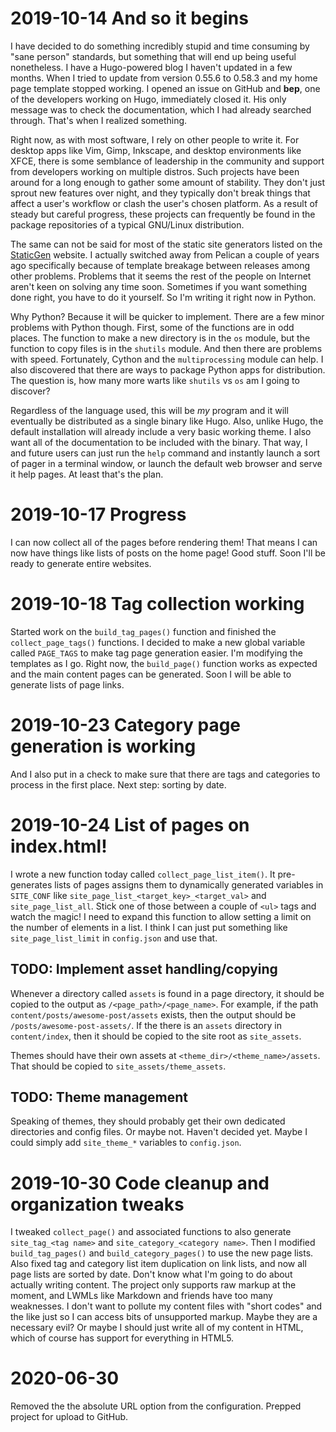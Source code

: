 # 2019-10-14 And so it begins

I have decided to do something incredibly stupid and time consuming by "sane person" standards, but something that will end up being useful nonetheless. I have a Hugo-powered blog I haven't updated in a few months. When I tried to update from version 0.55.6 to 0.58.3 and my home page template stopped working. I opened an issue on GitHub and **bep**, one of the developers working on Hugo, immediately closed it. His only message was to check the documentation, which I had already searched through. That's when I realized something.

Right now, as with most software, I rely on other people to write it. For desktop apps like Vim, Gimp, Inkscape, and desktop environments like XFCE, there is some semblance of leadership in the community and support from developers working on multiple distros. Such projects have been around for a long enough to gather some amount of stability. They don't just sprout new features over night, and they typically don't break things that affect a user's workflow or clash the user's chosen platform. As a result of steady but careful progress, these projects can frequently be found in the package repositories of a typical GNU/Linux distribution.

The same can not be said for most of the static site generators listed on the [StaticGen](https://www.staticgen.com) website. I actually switched away from Pelican a couple of years ago specifically because of template breakage between releases among other problems. Problems that it seems the rest of the people on Internet aren't keen on solving any time soon. Sometimes if you want something done right, you have to do it yourself. So I'm writing it right now in Python.

Why Python? Because it will be quicker to implement. There are a few minor problems with Python though. First, some of the functions are in odd places. The function to make a new directory is in the `os` module, but the function to copy files is in the `shutils` module. And then there are problems with speed. Fortunately, Cython and the `multiprocessing` module can help. I also discovered that there are ways to package Python apps for distribution. The question is, how many more warts like `shutils` vs `os` am I going to discover?

Regardless of the language used, this will be *my* program and it will eventually be distributed as a single binary like Hugo. Also, unlike Hugo, the default installation will already include a very basic working theme. I also want all of the documentation to be included with the binary. That way, I and future users can just run the `help` command and instantly launch a sort of pager in a terminal window, or launch the default web browser and serve it help pages. At least that's the plan.


# 2019-10-17 Progress

I can now collect all of the pages before rendering them! That means I can now have things like lists of posts on the home page! Good stuff. Soon I'll be ready to generate entire websites.


# 2019-10-18 Tag collection working

Started work on the `build_tag_pages()` function and finished the `collect_page_tags()` functions. I decided to make a new global variable called `PAGE_TAGS` to make tag page generation easier. I'm modifying the templates as I go. Right now, the `build_page()` function works as expected and the main content pages can be generated. Soon I will be able to generate lists of page links.


# 2019-10-23 Category page generation is working

And I also put in a check to make sure that there are tags and categories to process in the first place. Next step: sorting by date.


# 2019-10-24 List of pages on index.html!

I wrote a new function today called `collect_page_list_item()`. It pre-generates lists of pages assigns them to dynamically generated variables in `SITE_CONF` like `site_page_list_<target_key>_<target_val>` and `site_page_list_all`. Stick one of those between a couple of `<ul>` tags and watch the magic! I need to expand this function to allow setting a limit on the number of elements in a list. I think I can just put something like `site_page_list_limit` in `config.json` and use that.


## TODO: Implement asset handling/copying

Whenever a directory called `assets` is found in a page directory, it should be copied to the output as `/<page_path>/<page_name>`. For example, if the path `content/posts/awesome-post/assets` exists, then the output should be `/posts/awesome-post-assets/`. If the there is an `assets` directory in `content/index`, then it should be copied to the site root as `site_assets`.

Themes should have their own assets at `<theme_dir>/<theme_name>/assets`. That should be copied to `site_assets/theme_assets`.


## TODO: Theme management

Speaking of themes, they should probably get their own dedicated directories and config files. Or maybe not. Haven't decided yet. Maybe I could simply add `site_theme_*` variables to `config.json`.


# 2019-10-30 Code cleanup and organization tweaks

I tweaked `collect_page()` and associated functions to also generate `site_tag_<tag name>` and `site_category_<category name>`. Then I modified `build_tag_pages()` and `build_category_pages()` to use the new page lists. Also fixed tag and category list item duplication on link lists, and now all page lists are sorted by date. Don't know what I'm going to do about actually writing content. The project only supports raw markup at the moment, and LWMLs like Markdown and friends have too many weaknesses. I don't want to pollute my content files with "short codes" and the like just so I can access bits of unsupported markup. Maybe they are a necessary evil? Or maybe I should just write all of my content in HTML, which of course has support for everything in HTML5.


# 2020-06-30

Removed the the absolute URL option from the configuration. Prepped project for upload to GitHub.
